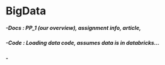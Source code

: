 # BigData
##### -Docs : PP_1 (our overview), assignment info, article, 
##### -Code : Loading data code, assumes data is in databricks...
##### -

